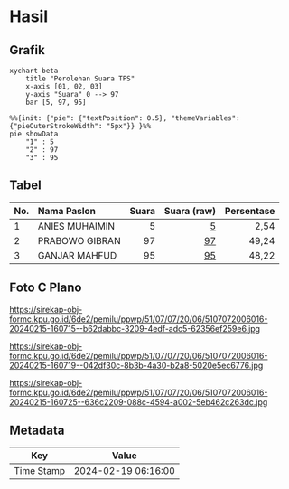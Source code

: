 # Hasil

## Grafik

```mermaid
xychart-beta
    title "Perolehan Suara TPS"
    x-axis [01, 02, 03]
    y-axis "Suara" 0 --> 97
    bar [5, 97, 95]
```

```mermaid
%%{init: {"pie": {"textPosition": 0.5}, "themeVariables": {"pieOuterStrokeWidth": "5px"}} }%%
pie showData
    "1" : 5
    "2" : 97
    "3" : 95
```

## Tabel

| No. | Nama Paslon    | Suara | Suara (raw) | Persentase |
|:--- |:-------------- | -----:| -----------:| ----------:|
| 1   | ANIES MUHAIMIN | 5     | [5][p-1]    | 2,54       |
| 2   | PRABOWO GIBRAN | 97    | [97][p-2]   | 49,24      |
| 3   | GANJAR MAHFUD  | 95    | [95][p-3]   | 48,22      |


[p-1]: https://github.com/gigit-pemilu/pemilu-2024-51-bali/blob/main/pilpres/hitung-suara/sub/51-bali/sub/07-karangasem/sub/07-selat/sub/2006-duda-timur/sub/016-tps/sub/paslon-1.txt
[p-2]: https://github.com/gigit-pemilu/pemilu-2024-51-bali/blob/main/pilpres/hitung-suara/sub/51-bali/sub/07-karangasem/sub/07-selat/sub/2006-duda-timur/sub/016-tps/sub/paslon-2.txt
[p-3]: https://github.com/gigit-pemilu/pemilu-2024-51-bali/blob/main/pilpres/hitung-suara/sub/51-bali/sub/07-karangasem/sub/07-selat/sub/2006-duda-timur/sub/016-tps/sub/paslon-3.txt

## Foto C Plano

https://sirekap-obj-formc.kpu.go.id/6de2/pemilu/ppwp/51/07/07/20/06/5107072006016-20240215-160715--b62dabbc-3209-4edf-adc5-62356ef259e6.jpg

https://sirekap-obj-formc.kpu.go.id/6de2/pemilu/ppwp/51/07/07/20/06/5107072006016-20240215-160719--042df30c-8b3b-4a30-b2a8-5020e5ec6776.jpg

https://sirekap-obj-formc.kpu.go.id/6de2/pemilu/ppwp/51/07/07/20/06/5107072006016-20240215-160725--636c2209-088c-4594-a002-5eb462c263dc.jpg


## Metadata

| Key        | Value               |
| ---------- | ------------------- |
| Time Stamp | 2024-02-19 06:16:00 |




